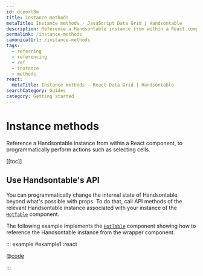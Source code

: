 ```yaml
---
id: dceorl8m
title: Instance methods
metaTitle: Instance methods - JavaScript Data Grid | Handsontable
description: Reference a Handsontable instance from within a React component, to programmatically perform actions such as selecting cells.
permalink: /instance-methods
canonicalUrl: /instance-methods
tags:
  - referring
  - referencing
  - ref
  - instance
  - methods
react:
  metaTitle: Instance methods - React Data Grid | Handsontable
searchCategory: Guides
category: Getting started
---
```


# Instance methods

Reference a Handsontable instance from within a React component, to programmatically perform actions such as selecting cells.

[[toc]]

## Use Handsontable's API

You can programmatically change the internal state of Handsontable beyond what's possible with props. To do that, call API methods of the relevant Handsontable instance associated with your instance of the [`HotTable`](@/guides/getting-started/installation/installation.md#_4-use-the-hottable-component) component.

The following example implements the [`HotTable`](@/guides/getting-started/installation/installation.md#_4-use-the-hottable-component) component showing how to reference the Handsontable instance from the wrapper component.

::: example #example1 :react

@[code](@/content/guides/getting-started/react-methods/react/example1.jsx)

:::
